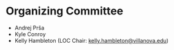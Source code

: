 # Organizing Committee

* Andrej Prša
* Kyle Conroy
* Kelly Hambleton (LOC Chair: kelly.hambleton@villanova.edu)

